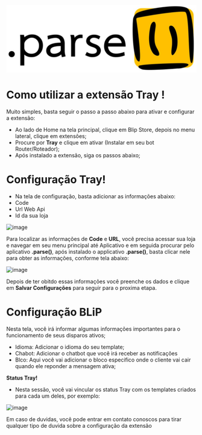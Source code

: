 ![N|Solid](https://raw.githubusercontent.com/Wilkor/img-clonebots/main/logoParseHorizontal.jpeg)


# Como utilizar a extensão Tray !

Muito simples, basta seguir o passo a passo abaixo para ativar e configurar a extensão:

 - Ao lado de Home na tela principal, clique em Blip Store, depois no menu lateral, clique em extensões;
 - Procure por **Tray** e clique em ativar (Instalar em seu bot Router/Roteador);
 - Após instalado a extensão, siga os passos abaixo;
 
 # Configuração Tray!
 
  - Na tela de configuração,  basta adicionar as informações abaixo:
  - Code
  - Url Web Api
  - Id da sua loja
 
  ![image](https://user-images.githubusercontent.com/34819624/197204725-42dae0a3-a0b0-48e6-b85a-3b7f818b8f13.png)
 
  Para localizar as informações de **Code** e **URL**, você precisa acessar sua loja e navegar em seu menu principal até Aplicativo e em seguida procurar pelo aplicativo **.parse()**, após instalado o applicativo **.parse()**, basta clicar nele para obter as informações, conforme tela abaixo:
  
  ![image](https://user-images.githubusercontent.com/34819624/197206058-c2a8c3ce-8554-4279-a8db-b34de8f022dc.png)

  Depois de ter obitdo essas informações você preenche os dados e clique em **Salvar Configurações** para seguir para o proxima etapa.
  
   # Configuração BLiP
   Nesta tela, você irá informar algumas informações importantes para o funcionamento de seus disparos ativos;
  - Idioma: Adicionar o idioma do seu template;
  - Chabot: Adicionar o chatbot que você irá receber as notificações
  - Blco: Aqui você vai adicionar o bloco especifico onde o cliente vai cair quando ele reponder a mensagem ativa;
  
   **Status Tray!**
  
  - Nesta sessão, você vai vincular os status Tray com os templates criados para cada um deles, por exemplo:
  
![image](https://user-images.githubusercontent.com/34819624/197207312-56bf1f8f-604d-4c2b-96da-3ff0b727cf8a.png)

  
 Em caso de duvidas, você pode entrar em contato conoscos para tirar qualquer tipo de duvida sobre a configuração da extensão
 




